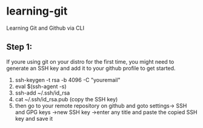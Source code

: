 # learning-git
Learning Git and Github via CLI

## Step 1:

If youre using git on your distro for the first time, you might need to generate an SSH key and add it to your github profile to get started.

1. ssh-keygen -t rsa -b 4096 -C "youremail"
2. eval $(ssh-agent -s)
3. ssh-add ~/.ssh/id_rsa
4. cat ~/.ssh/id_rsa.pub (copy the SSH key)
5. then go to your remote repository on github and goto settings-> SSH and GPG keys ->new SSH key ->enter any title and paste the copied SSH key and save it

